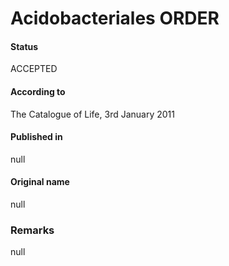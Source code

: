 Acidobacteriales ORDER
=======

#### Status
ACCEPTED

#### According to
The Catalogue of Life, 3rd January 2011

#### Published in
null

#### Original name
null

### Remarks
null